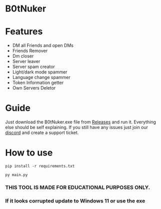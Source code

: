 # B0tNuker

# Features

- DM all Friends and open DMs
- Friends Remover
- Dm closer
- Server leaver
- Server spam creator
- Light/dark mode spammer
- Language change spammer
- Token Information getter
- Own Servers Deletor

# Guide

Just download the B0tNuker.exe file from [Releases](https://github.com/Schubilegend/B0tNuker/releases) and run it.
Everything else should be self explaining. If you still have any issues just join our [discord](https://discord.gg/awVFvXheWt) and create a support ticket.

# How to use
`pip install -r requirements.txt`

`py main.py`

### THIS TOOL IS MADE FOR EDUCATIONAL PURPOSES ONLY.

### If it looks corrupted update to Windows 11 or use the exe
